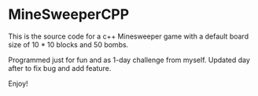 # MineSweeperCPP

This is the source code for a c++ Minesweeper game with a default board size of 10 * 10 blocks and 50 bombs.

Programmed just for fun and as 1-day challenge from myself.
Updated day after to fix bug and add feature.

Enjoy!
